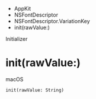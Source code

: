 

- AppKit
- NSFontDescriptor
- NSFontDescriptor.VariationKey
-  init(rawValue:) 

Initializer

# init(rawValue:)

macOS

``` source
init(rawValue: String)
```

